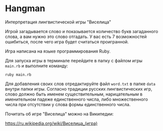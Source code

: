 # Hangman
Интерпретация лингвистической игры "Виселица"

Игрой загадывается слово и показывается количество букв загаданного слова, а вам нужно это слово отгадать.
У вас есть 7 возможностей ошибиться, после чего игра будет считаться проигранной.

Игра написана на языке программирования Ruby.

Для запуска игры в терминале перейдите в папку с файлом игры ```main.rb``` и выполните команду:

```
ruby main.rb
```

Для добавления своих слов отредактируйте файл ```word.txt``` в папке ```data``` внутри папки игры.
Согласно традиции русских лингвистических игр, слово должно быть именем существительным, нарицательным в именительном падеже единственного числа, либо множественного числа при отсутствии у слова формы единственного числа.

Почитать об игре "Виселица" можно на Википедии:

https://ru.wikipedia.org/wiki/Виселица_(игра)
